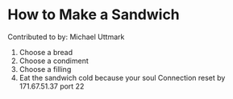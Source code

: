 # How to Make a Sandwich
Contributed to by: Michael Uttmark

1. Choose a bread
2. Choose a condiment
3. Choose a filling
4. Eat the sandwich cold because your soul Connection reset by 171.67.51.37 port 22
